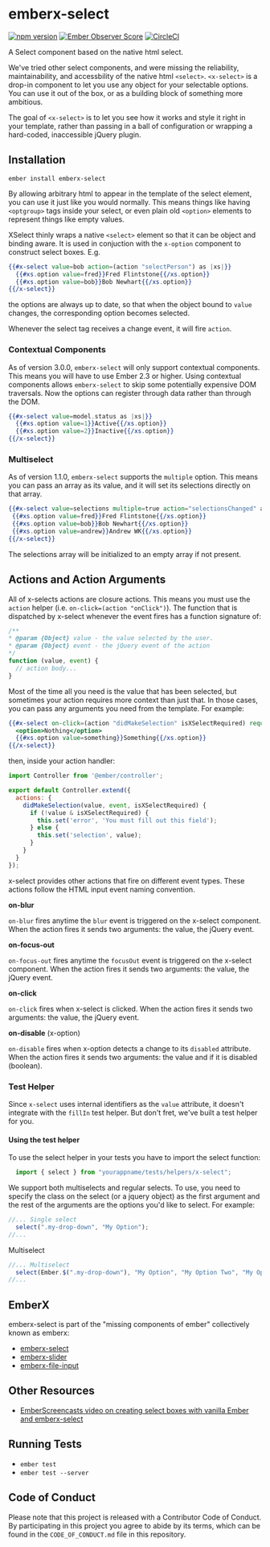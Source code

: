 # emberx-select
[![npm version](https://badge.fury.io/js/emberx-select.svg)](http://badge.fury.io/js/emberx-select)
[![Ember Observer Score](http://emberobserver.com/badges/emberx-select.svg)](http://emberobserver.com/addons/emberx-select)
[![CircleCI](https://circleci.com/gh/thefrontside/emberx-select/tree/master.svg?style=svg)](https://circleci.com/gh/thefrontside/emberx-select/tree/master)

A Select component based on the native html select.

We've tried other select components, and were missing the reliability,
maintainability, and accessbility of the native html `<select>`.
`<x-select>` is a drop-in component to let you use any
object for your selectable options. You can use it out of the box, or
as a building block of something more ambitious.

The goal of `<x-select>` is to let you see how it works and style it
right in your template, rather than passing in a ball of configuration
or wrapping a hard-coded, inaccessible jQuery plugin.


## Installation

```
ember install emberx-select
```

By allowing arbitrary html to appear in the template of the select
element, you can use it just like you would normally. This means
things like having `<optgroup>` tags inside your select, or even plain
old `<option>` elements to represent things like empty values.

XSelect thinly wraps a native `<select>` element so that it can be object
and binding aware. It is used in conjuction with the `x-option`
component to construct select boxes. E.g.

```handlebars
{{#x-select value=bob action=(action "selectPerson") as |xs|}}
  {{#xs.option value=fred}}Fred Flintstone{{/xs.option}}
  {{#xs.option value=bob}}Bob Newhart{{/xs.option}}
{{/x-select}}
```

the options are always up to date, so that when the object bound to
`value` changes, the corresponding option becomes selected.

Whenever the select tag receives a change event, it will fire
`action`.


### Contextual Components

As of version 3.0.0, `emberx-select` will only support contextual
components. This means you will have to use Ember 2.3 or higher. Using
contextual components allows `emberx-select` to skip some
potentially expensive DOM traversals. Now the options can register
through data rather than through the DOM.

```handlebars
{{#x-select value=model.status as |xs|}}
  {{#xs.option value=1}}Active{{/xs.option}}
  {{#xs.option value=2}}Inactive{{/xs.option}}
{{/x-select}}
```

### Multiselect

As of version 1.1.0, `emberx-select` supports the `multiple`
option. This means you can pass an array as its value, and it will set
its selections directly on that array.

```handlebars
{{#x-select value=selections multiple=true action="selectionsChanged" as |xs|}}
 {{#xs.option value=fred}}Fred Flintstone{{/xs.option}}
 {{#xs.option value=bob}}Bob Newhart{{/xs.option}}
 {{#xs.option value=andrew}}Andrew WK{{/xs.option}}
{{/x-select}}
```

The selections array will be initialized to an empty array if not present.

## Actions and Action Arguments

All of x-selects actions are closure actions. This means you must use
the `action` helper (i.e. `on-click=(action "onClick")`). The function
that is dispatched by x-select whenever the event fires has a function
signature of:

```js
/**
* @param {Object} value - the value selected by the user.
* @param {Object} event - the jQuery event of the action
*/
function (value, event) {
  // action body...
}
```

Most of the time all you need is the value that has been selected, but
sometimes your action requires more context than just that. In those
cases, you can pass any arguments you need from the template. For example:

```handlebars
{{#x-select on-click=(action "didMakeSelection" isXSelectRequired) required=isXSelectRequired as |xs|}}
  <option>Nothing</option>
  {{#xs.option value=something}}Something{{/xs.option}}
{{/x-select}}
```
then, inside your action handler:

```js
import Controller from '@ember/controller';

export default Controller.extend({
  actions: {
    didMakeSelection(value, event, isXSelectRequired) {
      if (!value & isXSelectRequired) {
        this.set('error', 'You must fill out this field');
      } else {
        this.set('selection', value);
      }
    }
  }
});
```

x-select provides other actions that fire on different event
types. These actions follow the HTML input event naming convention.

**on-blur**

`on-blur` fires anytime the `blur` event is triggered on the x-select
component. When the action fires it sends two arguments: the value,
the jQuery event.

**on-focus-out**

`on-focus-out` fires anytime the `focusOut` event is triggered on the x-select
component. When the action fires it sends two arguments: the value,
the jQuery event.

**on-click**

`on-click` fires when x-select is clicked. When the action fires it
sends two arguments: the value, the jQuery event.

**on-disable** (x-option)

`on-disable` fires when x-option detects a change to its `disabled`
attribute. When the action fires it sends two arguments: the value
and if it is disabled (boolean).

### Test Helper

Since `x-select` uses internal identifiers as the `value` attribute, it
doesn't integrate with the `fillIn` test helper. But don't fret, we've built a
test helper for you.

#### Using the test helper

To use the select helper in your tests you have to import the select function:

``` javascript
  import { select } from "yourappname/tests/helpers/x-select";
```

We support both multiselects and regular selects. To use, you
need to specify the class on the select (or a jquery object) as the
first argument and the rest of the arguments are the options you'd
like to select. For example:

```js
//... Single select
  select(".my-drop-down", "My Option");
//...
```

Multiselect
```javascript
//... Multiselect
  select(Ember.$(".my-drop-down"), "My Option", "My Option Two", "My Option Three");
//...
```
## EmberX

emberx-select is part of the "missing components of ember" collectively
known as emberx:

* [emberx-select](https://github.com/thefrontside/emberx-select)
* [emberx-slider](https://github.com/thefrontside/emberx-slider)
* [emberx-file-input](https://github.com/thefrontside/emberx-file-input)

## Other Resources

* [EmberScreencasts video on creating select boxes with vanilla Ember and emberx-select](https://www.emberscreencasts.com/posts/54-select-boxes-in-ember-20)

## Running Tests

* `ember test`
* `ember test --server`


## Code of Conduct
Please note that this project is released with a Contributor Code of
Conduct. By participating in this project you agree to abide by its
terms, which can be found in the `CODE_OF_CONDUCT.md` file in this
repository.
